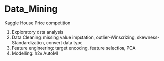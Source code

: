 # Data_Mining

Kaggle House Price competition

1. Exploratory data analysis
2. Data Cleaning: missing value imputation, outlier-Winsorizing, skewness-Standardization, convert data type
3. Feature engineering: target encoding, feature selection, PCA
4. Modelling: h2o AutoMl
